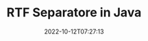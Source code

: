 ---
############################# Static ############################
layout: "auto-gen-merger"
date: 2022-10-12T07:27:13
draft: false
otherformats: vsdm vsdx vssm vssx vstm vstx vsx vtx xlam xls xlsb xlsm xlsx xlt xltm xltx

############################# Head ############################
head_title: "Dividi RTF in più file in Java"
head_description: "Dividi un singolo file RTF in più file in base a numeri di pagina, intervalli di pagina, pagine pari o dispari utilizzando l'API di fusione documenti."

############################# Header ############################
title: "RTF Separatore in Java"
description: "Dividi RTF con poche righe di codice Java."
bg_image: "https://cms.admin.containerize.com/templates/aspose/App_Themes/V3/images/bg/header1.png"
bg_overlay: false
button:
    enable: true
    icon: "fas fa-arrow-down"
    label: "Scarica la prova gratuita"
    link: "https://downloads.groupdocs.com/merger/java"

############################# SubMenu ############################
submenu:
    enable: true

    left:
        img_alt: "GroupDocs.Merger for Java"
        image: "https://cms.admin.containerize.com/templates/groupdocs/images/product-logos/90x90-noborder/groupdocs-merger-java.png"
        product: "GroupDocs.Merger"
        platform: "Java"

    middle:
        button:

            # button loop
            - link: "https://apireference.groupdocs.com/merger/java"
              text: "Riferimento API"

            # button loop
            - link: "https://github.com/groupdocs-merger"
              text: "Esempi di codice"

            # button loop
            - link: "https://products.groupdocs.app/merger/family"
              text: "Dimostrazioni dal vivo"

            # button loop
            - link: "https://purchase.groupdocs.com/pricing/merger/java"
              text: "Prezzo"

    right:
        link_download: "https://downloads.groupdocs.com/merger"
        link_learn: "https://docs.groupdocs.com/merger/java"
        link_buy: "https://purchase.groupdocs.com"

############################# About ############################
about:
    enable: true
    title: "Informazioni sull'API GroupDocs.Merger for Java"
    content: |
        La libreria [GroupDocs.Merger for Java](/it/merger/java/) offre una soluzione semplice per unire e dividere in modo sicuro tra un'ampia gamma di formati di documenti, inclusi PDF, Microsoft Office (Word, Excel, PowerPoint, OneNote), OpenDocument, HTML, immagini e molti altri all'interno delle applicazioni Java. Aggiungendo solo poche righe di codice, esegui diverse operazioni sui documenti come spostare, rimuovere, ruotare, scambiare, estrarre o modificare l'orientamento delle pagine all'interno dei documenti. L'API per la fusione dei documenti supporta anche l'anteprima delle pagine del documento come immagine per analizzare la struttura del documento, la formattazione e il contenuto della pagina.
        
        L'API GroupDocs.Merger è la scelta giusta per le soluzioni aziendali che richiedono funzionalità di suddivisione dei file. Queste API sono ben supportate su tutti i principali sistemi operativi e piattaforme, incluso J2SE 7.0 (1.7), J2SE 8.0 (1.8), Java 10.

############################# Steps ############################
steps:
    enable: true
    title_left: "Dividi file RTF per pagine in Java"
    content_left: |
        [GroupDocs.Merger for Java](/it/merger/java/) consente agli sviluppatori di Java di dividere facilmente un singolo file RTF in più file risultanti implementando un pochi semplici passaggi.
        
        * Inizializza **SplitOptions** con il formato del percorso dei file di output.
        * Crea una nuova istanza di **Merger** e passa il percorso del documento di origine come parametro del costruttore.
        * Chiama **split** e passa l'oggetto **SplitOptions** per salvare i documenti risultanti.

    title_right: "Requisiti di sistema"
    content_right: |
        Le API GroupDocs.Merger for Java sono supportate su tutte le principali piattaforme e sistemi operativi. Prima di eseguire il codice seguente, assicurati di avere i seguenti prerequisiti installati sul tuo sistema.

        * Sistemi operativi: Microsoft Windows, Linux, MacOS
        * Ambienti di sviluppo: NetBeans, IntelliJ IDEA, Eclipse
        * Quadri: J2SE 7.0 (1.7), J2SE 8.0 (1.8), Java 10
        * Scarica l'ultima versione di GroupDocs.Merger for Java da [Maven](https://repository.groupdocs.com/webapp/#/artifacts/browse/tree/General/repo/com/groupdocs/groupdocs-merger)
         
    code: |
     {{% merger/additional-styles %}}
     {{< merger/code-merger title="Come dividere il file RTF utilizzando il codice di esempio Java">}}

        ```java    
        // Dividi il file RTF utilizzando GroupDocs.Merger per l'API Java
        String filePath = "input.rtf";
        String filePathOut = "output.rtf";
        
        // Inizializza la classe SplitOptions con il formato del percorso dei file di output
        SplitOptions splitOptions = new SplitOptions(filePathOut, new int[] { 3, 6, 8 });

        // Istanzia la fusione con il documento di input RTF
        Merger merger = new Merger(filePath);

        // Chiama il metodo split e passa l'oggetto SplitOptions per salvare i documenti risultanti
        merger.split(splitOptions);
        ```
     {{< /merger/code-merger >}}

############################# Demos ############################
demos:
    enable: true
    title: "Demo dal vivo - Dividi file RTF online"
    content: |
       Dividi subito il file RTF visitando il sito Web [GroupDocs.Merger Live Demos](https://products.groupdocs.app/splitter/rtf).
       La demo dal vivo ha i seguenti vantaggi.
        
############################# About Formats ############################
about_formats:
    enable: true

############################# More Formats ############################
more_formats:
    enable: true
    title: "Dividi file di altri formati"
    content: |
        Java documenta l'API di fusione e divisione per formati di file e immagini. Dividi alcuni dei formati di file più diffusi come indicato di seguito.

############################# Back to top ###############################
back_to_top:
    enable: true
---